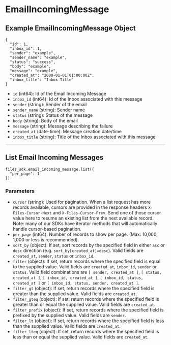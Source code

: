 # EmailIncomingMessage

## Example EmailIncomingMessage Object

```
{
  "id": 1,
  "inbox_id": 1,
  "sender": "example",
  "sender_name": "example",
  "status": "success",
  "body": "example",
  "message": "example",
  "created_at": "2000-01-01T01:00:00Z",
  "inbox_title": "Inbox Title"
}
```

* `id` (int64): Id of the Email Incoming Message
* `inbox_id` (int64): Id of the Inbox associated with this message
* `sender` (string): Sender of the email
* `sender_name` (string): Sender name
* `status` (string): Status of the message
* `body` (string): Body of the email
* `message` (string): Message describing the failure
* `created_at` (date-time): Message creation date/time
* `inbox_title` (string): Title of the Inbox associated with this message


---

## List Email Incoming Messages

```
files_sdk.email_incoming_message.list({
  "per_page": 1
})
```

### Parameters

* `cursor` (string): Used for pagination.  When a list request has more records available, cursors are provided in the response headers `X-Files-Cursor-Next` and `X-Files-Cursor-Prev`.  Send one of those cursor value here to resume an existing list from the next available record.  Note: many of our SDKs have iterator methods that will automatically handle cursor-based pagination.
* `per_page` (int64): Number of records to show per page.  (Max: 10,000, 1,000 or less is recommended).
* `sort_by` (object): If set, sort records by the specified field in either `asc` or `desc` direction (e.g. `sort_by[created_at]=desc`). Valid fields are `created_at`, `sender`, `status` or `inbox_id`.
* `filter` (object): If set, return records where the specified field is equal to the supplied value. Valid fields are `created_at`, `inbox_id`, `sender` or `status`. Valid field combinations are `[ sender, created_at ]`, `[ status, created_at ]`, `[ inbox_id, created_at ]`, `[ inbox_id, status, created_at ]` or `[ inbox_id, status, sender, created_at ]`.
* `filter_gt` (object): If set, return records where the specified field is greater than the supplied value. Valid fields are `created_at`.
* `filter_gteq` (object): If set, return records where the specified field is greater than or equal the supplied value. Valid fields are `created_at`.
* `filter_prefix` (object): If set, return records where the specified field is prefixed by the supplied value. Valid fields are `sender`.
* `filter_lt` (object): If set, return records where the specified field is less than the supplied value. Valid fields are `created_at`.
* `filter_lteq` (object): If set, return records where the specified field is less than or equal the supplied value. Valid fields are `created_at`.
